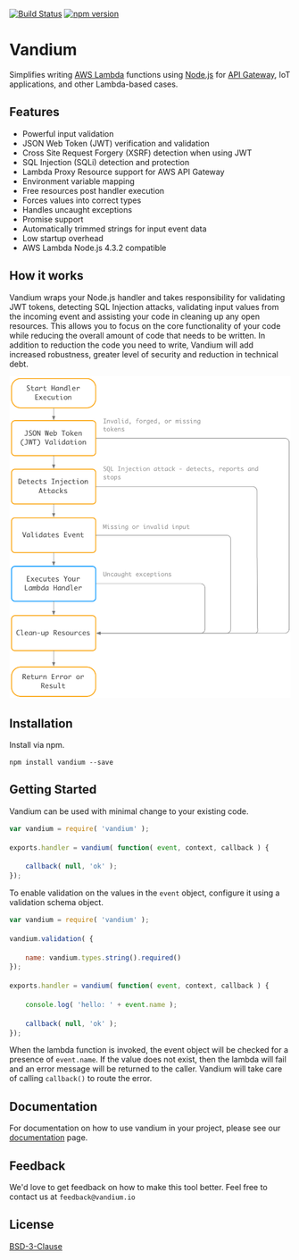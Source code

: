 [![Build Status](https://travis-ci.org/vandium-io/vandium-node.svg?branch=master)](https://travis-ci.org/vandium-io/vandium-node)
[![npm version](https://badge.fury.io/js/vandium.svg)](https://badge.fury.io/js/vandium)

# Vandium

Simplifies writing [AWS Lambda](https://aws.amazon.com/lambda/details) functions using [Node.js](https://nodejs.org) for [API Gateway](https://aws.amazon.com/api-gateway), IoT applications, and other Lambda-based cases.

## Features
* Powerful input validation
* JSON Web Token (JWT) verification and validation
* Cross Site Request Forgery (XSRF) detection when using JWT
* SQL Injection (SQLi) detection and protection
* Lambda Proxy Resource support for AWS API Gateway
* Environment variable mapping
* Free resources post handler execution
* Forces values into correct types
* Handles uncaught exceptions
* Promise support
* Automatically trimmed strings for input event data
* Low startup overhead
* AWS Lambda Node.js 4.3.2 compatible

## How it works

Vandium wraps your Node.js handler and takes responsibility for validating JWT tokens, detecting SQL Injection attacks, validating input values from the incoming event and assisting your code in cleaning up any open resources. This allows you to focus on the core functionality of your code while reducing the overall amount of code that needs to be written. In addition to reduction the code you need to write, Vandium will add increased robustness, greater level of security and reduction in technical debt.

![Lambda Execution Handler Flow](docs/flow.png?raw=true "")


## Installation
Install via npm.

	npm install vandium --save

## Getting Started

Vandium can be used with minimal change to your existing code.

```js
var vandium = require( 'vandium' );

exports.handler = vandium( function( event, context, callback ) {

	callback( null, 'ok' );
});
```

To enable validation on the values in the `event` object, configure it using a validation schema object.

```js
var vandium = require( 'vandium' );

vandium.validation( {

	name: vandium.types.string().required()
});

exports.handler = vandium( function( event, context, callback ) {

	console.log( 'hello: ' + event.name );

	callback( null, 'ok' );
});
```

When the lambda function is invoked, the event object will be checked for a presence of `event.name`. If the value does not exist, then the lambda will fail and an error message will be returned to the caller. Vandium will take care of calling `callback()` to route the error.


## Documentation

For documentation on how to use vandium in your project, please see our [documentation](docs) page.

## Feedback

We'd love to get feedback on how to make this tool better. Feel free to contact us at `feedback@vandium.io`


## License

[BSD-3-Clause](https://en.wikipedia.org/wiki/BSD_licenses)
